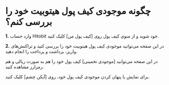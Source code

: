# چگونه موجودی کیف پول هیتوبیت خود را بررسی کنم؟

**1.**	وارد حساب Hitobit خود شوید و از منوی کیف پول روی [کیف پول من] کلیک کنید.

**2.**	در این صفحه می‌توانید موجودی کیف پول‌ هیتوبیت خود را بررسی کنید و تراکنش‌های واریز، برداشت و پرداخت را انجام دهید.

 در این صفحه می‌توانید [موجودی تخمینی] کیف پول‌ خود را هم به صورت ریالی و هم رمزارز مشاهده کنید. 
 
برای نمایش یا پنهان کردن موجودی کیف پول خود، روی [آیکن چشم] کلیک کنید.

